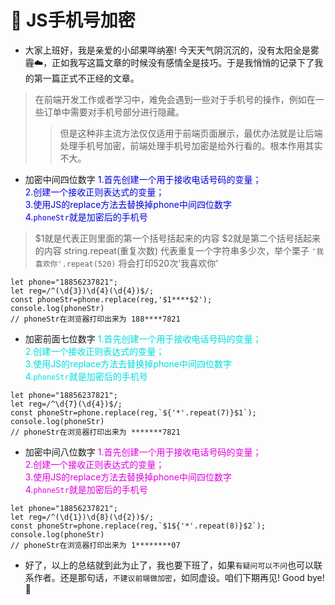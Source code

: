 # :fox_face: JS手机号加密




* 大家上班好，我是亲爱的小邱果咩纳塞! 今天天气阴沉沉的，没有太阳全是雾霾☁️，正如我写这篇文章的时候没有感情全是技巧。于是我悄悄的记录下了我的第一篇正式不正经的文章。



>在前端开发工作或者学习中，难免会遇到一些对于手机号的操作，例如在一些订单中需要对手机号部分进行隐藏。
>> 但是这种非主流方法仅仅适用于前端页面展示，最优办法就是让后端处理手机号加密，前端处理手机号加密是给外行看的。根本作用其实不大。



* 加密中间四位数字
<font color="#0000dd">1.首先创建一个用于接收电话号码的变量；</font><br />
<font color="#0000dd">2.创建一个接收正则表达式的变量；</font><br />
<font color="#0000dd">3.使用JS的replace方法去替换掉phone中间四位数字</font><br />
<font color="#0000dd">4.`phoneStr`就是加密后的手机号</font><br />
> $1就是代表正则里面的第一个括号括起来的内容 $2就是第二个括号括起来的内容
> string.repeat(重复次数) 代表重复一个字符串多少次，举个栗子
`'我喜欢你'.repeat(520)`
> 将会打印520次'我喜欢你'
```
let phone="18856237821";
let reg=/^(\d{3})\d{4}(\d{4})$/;
const phoneStr=phone.replace(reg,'$1****$2');
console.log(phoneStr)
// phoneStr在浏览器打印出来为 188****7821
```



* 加密前面七位数字
<font color="#00dddd">1.首先创建一个用于接收电话号码的变量；</font><br />
<font color="#00dddd">2.创建一个接收正则表达式的变量；</font><br />
<font color="#00dddd">3.使用JS的replace方法去替换掉phone中间四位数字</font><br />
<font color="#00dddd">4.`phoneStr`就是加密后的手机号</font><br />
```
let phone="18856237821";
let reg=/^\d{7}(\d{4})$/;
const phoneStr=phone.replace(reg,`${'*'.repeat(7)}$1`);
console.log(phoneStr)
// phoneStr在浏览器打印出来为 *******7821
```



* 加密中间八位数字
<font color="#dd00dd">1.首先创建一个用于接收电话号码的变量；</font><br />
<font color="#dd00dd">2.创建一个接收正则表达式的变量；</font><br />
<font color="#dd00dd">3.使用JS的replace方法去替换掉phone中间四位数字</font><br />
<font color="#dd00dd">4.`phoneStr`就是加密后的手机号</font><br />
```
let phone="18856237821";
let reg=/^(\d{1})\d{8}(\d{2})$/;
const phoneStr=phone.replace(reg,`$1${'*'.repeat(8)}$2`);
console.log(phoneStr)
// phoneStr在浏览器打印出来为 1********07
```



* 好了，以上的总结就到此为止了，我也要下班了，如果`有疑问可以不问`也可以联系作者。还是那句话，`不建议前端做加密`，如同虚设。咱们下期再见! Good bye! 🌸